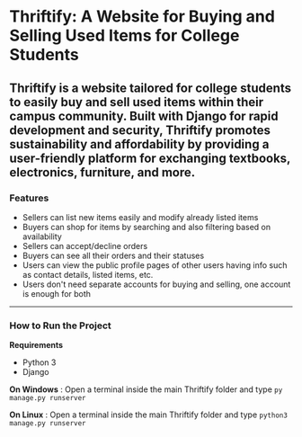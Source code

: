 # Thriftify: A Website for Buying and Selling Used Items for College Students

Thriftify is a website tailored for college students to easily buy and sell used items within their campus community. Built with Django for rapid development and security, Thriftify promotes sustainability and affordability by providing a user-friendly platform for exchanging textbooks, electronics, furniture, and more.
---
### Features
- Sellers can list new items easily and modify already listed items
- Buyers can shop for items by searching and also filtering based on availability
- Sellers can accept/decline orders
- Buyers can see all their orders and their statuses
- Users can view the public profile pages of other users having info such as contact details, listed items, etc.
- Users don't need separate accounts for buying and selling, one account is enough for both
---
### How to Run the Project

**Requirements**
- Python 3
- Django

**On Windows**
: Open a terminal inside the main Thriftify folder and type `py manage.py runserver`

**On Linux**
: Open a terminal inside the main Thriftify folder and type `python3 manage.py runserver`
